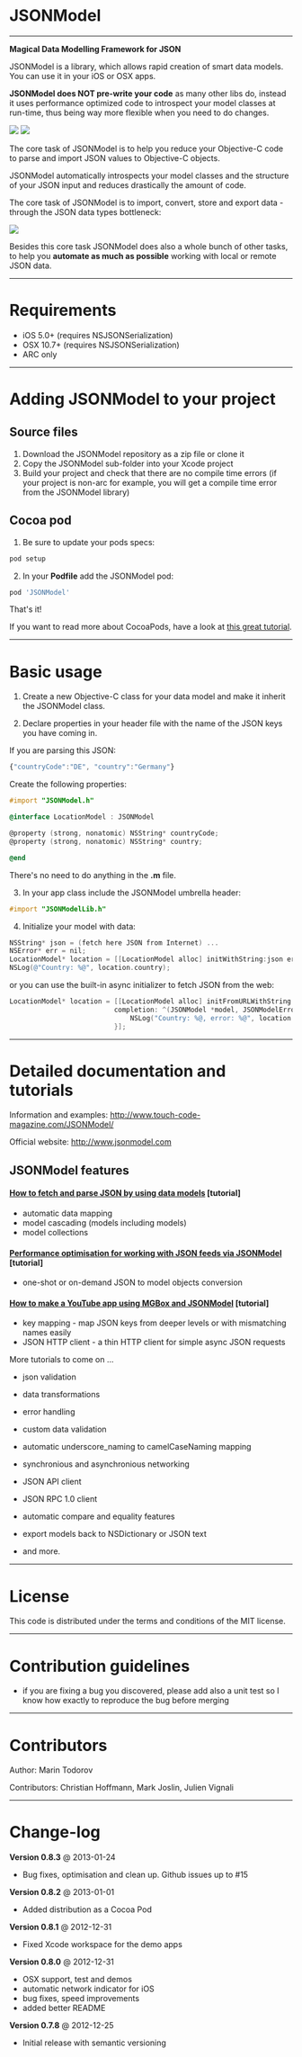 JSONModel
====================================
------------------------------------
**Magical Data Modelling Framework for JSON**

JSONModel is a library, which allows rapid creation of smart data models. You can use it in your iOS or OSX apps.

**JSONModel does NOT pre-write your code** as many other libs do, instead it uses performance optimized code to introspect your model classes at run-time, thus being way more flexible when you need to do changes.

[![](http://jsonmodel.com/img/screen_ios.png)](http://jsonmodel.com/img/screen_ios.png)
[![](http://jsonmodel.com/img/screen_osx.png)](http://jsonmodel.com/img/screen_osx.png)

The core task of JSONModel is to help you reduce your Objective-C code to parse and import JSON values to Objective-C objects.

JSONModel automatically introspects your model classes and the structure of your JSON input and reduces drastically the amount of code.

The core task of JSONModel is to import, convert, store and export data - through the JSON data types bottleneck:

[![](http://www.touch-code-magazine.com/img/json.png)](http://www.touch-code-magazine.com/img/json.png)

Besides this core task JSONModel does also a whole bunch of other tasks, to help you **automate as much as possible** working with local or remote JSON data.

------------------------------------
Requirements
====================================

* iOS 5.0+ (requires NSJSONSerialization)
* OSX 10.7+ (requires NSJSONSerialization) 
* ARC only

------------------------------------
Adding JSONModel to your project
====================================

Source files
------------

1. Download the JSONModel repository as a zip file or clone it
2. Copy the JSONModel sub-folder into your Xcode project
3. Build your project and check that there are no compile time errors 
(if your project is non-arc for example, you will get a compile time error from the JSONModel library)

Cocoa pod
------------

1. Be sure to update your pods specs:

```bash
pod setup
```

2. In your **Podfile** add the JSONModel pod:

```ruby
pod 'JSONModel'
```
That's it!

If you want to read more about CocoaPods, have a look at [this great tutorial](http://www.raywenderlich.com/12139/introduction-to-cocoapods).

------------------------------------
Basic usage
====================================
1. Create a new Objective-C class for your data model and make it inherit the JSONModel class. 

2. Declare properties in your header file with the name of the JSON keys you have coming in.

If you are parsing this JSON:
```javascript
{"countryCode":"DE", "country":"Germany"}
```

Create the following properties:
```objective-c
#import "JSONModel.h"

@interface LocationModel : JSONModel

@property (strong, nonatomic) NSString* countryCode;
@property (strong, nonatomic) NSString* country;

@end
```
There's no need to do anything in the **.m** file.

3. In your app class include the JSONModel umbrella header:
```objective-c
#import "JSONModelLib.h"
```

4. Initialize your model with data:

```objective-c
NSString* json = (fetch here JSON from Internet) ... 
NSError* err = nil;
LocationModel* location = [[LocationModel alloc] initWithString:json error:&err];
NSLog(@"Country: %@", location.country);
```

or you can use the built-in async initializer to fetch JSON from the web:

```objective-c
LocationModel* location = [[LocationModel alloc] initFromURLWithString:@"http://api.kivaws.org/v1/loans/search.json?status=fundraising" 
                          completion: ^(JSONModel *model, JSONModelError* e) {
                              NSLog("Country: %@, error: %@", location.country, [e localizedDescription]);
                          }];
```

-------
Detailed documentation and tutorials
=======

Information and examples: http://www.touch-code-magazine.com/JSONModel/

Official website: http://www.jsonmodel.com

## JSONModel features

#### [How to fetch and parse JSON by using data models](http://www.touch-code-magazine.com/how-to-fetch-and-parse-json-by-using-data-models/) [tutorial]

* automatic data mapping
* model cascading (models including models)
* model collections

#### [Performance optimisation for working with JSON feeds via JSONModel](http://www.touch-code-magazine.com/performance-optimisation-for-working-with-json-feeds-via-jsonmodel/)  [tutorial]
* one-shot or on-demand JSON to model objects conversion

#### [How to make a YouTube app using MGBox and JSONModel](http://www.touch-code-magazine.com/how-to-make-a-youtube-app-using-mgbox-and-jsonmodel/)  [tutorial]
* key mapping - map JSON keys from deeper levels or with mismatching names easily
* JSON HTTP client - a thin HTTP client for simple async JSON requests

More tutorials to come on ...

* json validation

* data transformations
* error handling
* custom data validation
* automatic underscore_naming to camelCaseNaming mapping
* synchronious and asynchronious networking
* JSON API client
* JSON RPC 1.0 client
* automatic compare and equality features
* export models back to NSDictionary or JSON text
* and more.

-------
License
=======

This code is distributed under the terms and conditions of the MIT license. 

-------
Contribution guidelines
=======

* if you are fixing a bug you discovered, please add also a unit test so I know how exactly to reproduce the bug before merging

-------
Contributors
=======

Author: Marin Todorov

Contributors: Christian Hoffmann, Mark Joslin, Julien Vignali

----------
Change-log
==========

**Version 0.8.3** @ 2013-01-24

- Bug fixes, optimisation and clean up. Github issues up to #15

**Version 0.8.2** @ 2013-01-01

- Added distribution as a Cocoa Pod

**Version 0.8.1** @ 2012-12-31

- Fixed Xcode workspace for the demo apps

**Version 0.8.0** @ 2012-12-31

- OSX support, test and demos
- automatic network indicator for iOS
- bug fixes, speed improvements
- added better README

**Version 0.7.8** @ 2012-12-25

- Initial release with semantic versioning
